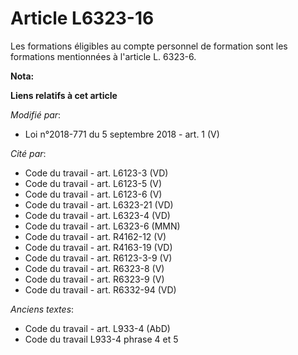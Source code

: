 # Article L6323-16

Les formations éligibles au compte personnel de formation sont les formations mentionnées à l'article L. 6323-6.

**Nota:**



**Liens relatifs à cet article**

_Modifié par_:

  - Loi n°2018-771 du 5 septembre 2018 - art. 1 (V)

_Cité par_:

  - Code du travail - art. L6123-3 (VD)
  - Code du travail - art. L6123-5 (V)
  - Code du travail - art. L6123-6 (V)
  - Code du travail - art. L6323-21 (VD)
  - Code du travail - art. L6323-4 (VD)
  - Code du travail - art. L6323-6 (MMN)
  - Code du travail - art. R4162-12 (V)
  - Code du travail - art. R4163-19 (VD)
  - Code du travail - art. R6123-3-9 (V)
  - Code du travail - art. R6323-8 (V)
  - Code du travail - art. R6323-9 (V)
  - Code du travail - art. R6332-94 (VD)

_Anciens textes_:

  - Code du travail - art. L933-4 (AbD)
  - Code du travail L933-4 phrase 4 et 5
